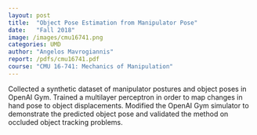 ```yaml
---
layout: post
title:  "Object Pose Estimation from Manipulator Pose"
date:   "Fall 2018"
image: /images/cmu16741.png
categories: UMD
author: "Angelos Mavrogiannis"
report: /pdfs/cmu16741.pdf
course: "CMU 16-741: Mechanics of Manipulation"
---
```


Collected a synthetic dataset of manipulator postures and object poses in OpenAI Gym. Trained a multilayer perceptron in order to map changes in hand pose to object displacements. Modified the OpenAI Gym simulator to demonstrate the predicted object pose and validated the method on occluded object tracking problems.
